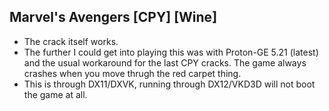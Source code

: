 ## Marvel's Avengers [CPY] [Wine]

- The crack itself works.
- The further I could get into playing this was with Proton-GE 5.21 (latest) and the usual workaround for the last CPY cracks. The game always crashes when you move thrugh the red carpet thing.
- This is through DX11/DXVK, running through DX12/VKD3D will not boot the game at all.